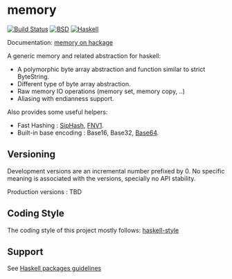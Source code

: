 memory
======

[![Build Status](https://travis-ci.org/vincenthz/hs-memory.png?branch=master)](https://travis-ci.org/vincenthz/hs-memory)
[![BSD](http://b.repl.ca/v1/license-BSD-blue.png)](http://en.wikipedia.org/wiki/BSD_licenses)
[![Haskell](http://b.repl.ca/v1/language-haskell-lightgrey.png)](http://haskell.org)

Documentation: [memory on hackage](http://hackage.haskell.org/package/memory)

A generic memory and related abstraction for haskell:

* A polymorphic byte array abstraction and function similar to strict ByteString.
* Different type of byte array abstraction.
* Raw memory IO operations (memory set, memory copy, ..)
* Aliasing with endianness support.

Also provides some useful helpers:

* Fast Hashing : [SipHash](https://131002.net/siphash/), [FNV1](http://en.wikipedia.org/wiki/Fowler%E2%80%93Noll%E2%80%93Vo_hash_function).
* Built-in base encoding : Base16, Base32, [Base64](http://en.wikipedia.org/wiki/Base64).

Versioning
----------

Development versions are an incremental number prefixed by 0.
No specific meaning is associated with the versions, specially
no API stability.

Production versions : TBD

Coding Style
------------

The coding style of this project mostly follows:
[haskell-style](https://github.com/tibbe/haskell-style-guide/blob/master/haskell-style.md)

Support
-------

See [Haskell packages guidelines](https://github.com/vincenthz/haskell-pkg-guidelines/blob/master/README.md#support)

